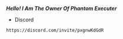 ***Hello! I Am The Owner Of Phantom Executer***

- Discord 

```https://discord.com/invite/pxgnwKdGdR```
